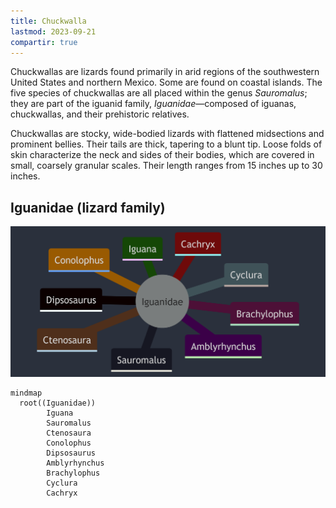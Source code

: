 ```yaml
---
title: Chuckwalla
lastmod: 2023-09-21
compartir: true
---
```

Chuckwallas are lizards found primarily in arid regions of the southwestern United States and northern Mexico. Some are found on coastal islands. The five species of chuckwallas are all placed within the genus _Sauromalus_; they are part of the iguanid family, _Iguanidae_—composed of iguanas, chuckwallas, and their prehistoric relatives.

Chuckwallas are stocky, wide-bodied lizards with flattened midsections and prominent bellies. Their tails are thick, tapering to a blunt tip. Loose folds of skin characterize the neck and sides of their bodies, which are covered in small, coarsely granular scales. Their length ranges from 15 inches up to 30 inches.

## Iguanidae (lizard family)

<img alt="iguanidae lizarf family" src="https://raw.githubusercontent.com/semanticdata/public-test/main/PNG/iguanidae-lizard-family.png" />

```mermaid
mindmap
  root((Iguanidae))
	    Iguana
	    Sauromalus 
	    Ctenosaura
	    Conolophus
	    Dipsosaurus
	    Amblyrhynchus
	    Brachylophus
	    Cyclura
	    Cachryx
```
